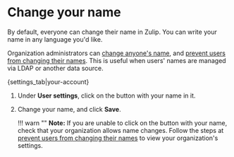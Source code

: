 # Change your name

By default, everyone can change their name in Zulip. You can write your name
in any language you'd like.

Organization administrators can [change anyone's name](/help/change-a-users-name), and
[prevent users from changing their names](/help/restrict-name-and-email-changes). This
is useful when users' names are managed via LDAP or another data source.

{settings_tab|your-account}

1. Under **User settings**, click on the button with your name in it.

1. Change your name, and click **Save**.

    !!! warn ""
        **Note:** If you are unable to click on the button with your name, check
        that your organization allows name changes. Follow the steps at
        [prevent users from changing their names](/help/restrict-name-and-email-changes)
        to view your organization's settings.
